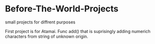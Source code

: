# Before-The-World-Projects
small projects for diffrent purposes

First project is for Atamai. Func add() that is suprisingly adding numerich characters from string of unknown origin.
